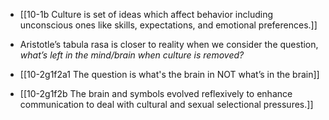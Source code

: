 - [[10-1b Culture is set of ideas which affect behavior including unconscious ones like skills, expectations, and emotional preferences.]]

- Aristotle’s tabula rasa is closer to reality when we consider the question, *what’s left in the mind/brain when culture is removed?*
- [[10-2g1f2a1 The question is what's the brain in NOT what’s in the brain]]

- [[10-2g1f2b The brain and symbols evolved reflexively to enhance communication to deal with cultural and sexual selectional pressures.]]
